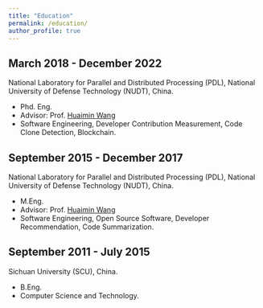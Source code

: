 ```yaml
---
title: "Education"
permalink: /education/
author_profile: true
---
```


## March 2018 - December 2022
National Laboratory for Parallel and Distributed Processing (PDL), National University of Defense Technology (NUDT), China.
* Phd. Eng.
* Advisor: Prof. [Huaimin Wang](https://dblp.uni-trier.de/pers/hd/w/Wang:Huaimin)
* Software Engineering, Developer Contribution Measurement, Code Clone Detection, Blockchain. 

## September 2015 - December 2017
National Laboratory for Parallel and Distributed Processing (PDL), National University of Defense Technology (NUDT), China. 
* M.Eng. 
* Advisor: Prof. [Huaimin Wang](https://dblp.uni-trier.de/pers/hd/w/Wang:Huaimin)
* Software Engineering, Open Source Software, Developer Recommendation, Code Summarization.

## September 2011 - July 2015
Sichuan University (SCU), China. 
* B.Eng. 
* Computer Science and Technology.